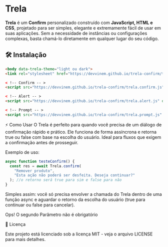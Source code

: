 # Trela

**Trela** é um **Confirm** personalizado construído com **JavaScript, HTML e CSS**, projetado para ser simples, elegante e extremamente fácil de usar em suas aplicações. Sem a necessidade de instâncias ou configurações complexas, basta chamá-lo diretamente em qualquer lugar do seu código.

## 🛠️ Instalação


```html
<body data-trela-theme="light ou dark">
<link rel="stylesheet" href="https://devvinem.github.io/trela-confirm/trela.theme.css">

< !-- Confirm -- > 
<script src="https://devvinem.github.io/trela-confirm/trela.confirm.js" defer></script>

< !-- Alert -- > 
<script src="https://devvinem.github.io/trela-confirm/trela.alert.js" defer></script>

< !-- Prompt -- > 
<script src="https://devvinem.github.io/trela-confirm/trela.prompt.js" defer></script>
```



⚡ Como Usar
O Trela é perfeito para quando você precisa de um diálogo de confirmação rápido e prático. Ele funciona de forma assíncrona e retorna true ou false com base na escolha do usuário. Ideal para fluxos que exigem a confirmação antes de prosseguir.

Exemplo de uso:



```javascript
async function testeConfirm() {
  const res = await Trela.confirm(
    "Remover produto", 
    "Esta ação não poderá ser desfeita. Deseja continuar?"
  ); //o retorno será true para sim e false para não
}
```



Simples assim: você só precisa envolver a chamada do Trela dentro de uma função async e aguardar o retorno da escolha do usuário (true para continuar ou false para cancelar).

Ops! O segundo Parâmetro não é obrigatório



📄 Licença

Este projeto está licenciado sob a licença MIT - veja o arquivo LICENSE para mais detalhes.
